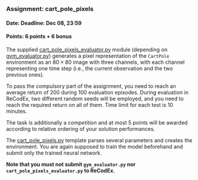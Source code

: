 ### Assignment: cart_pole_pixels
#### Date: Deadline: Dec 08, 23:59
#### Points: 6 points + 6 bonus

The supplied [cart_pole_pixels_evaluator.py](https://github.com/ufal/npfl122/tree/master/labs/07/cart_pole_pixels_evaluator.py)
module (depending on [gym_evaluator.py](https://github.com/ufal/npfl122/tree/master/labs/02/gym_evaluator.py))
generates a pixel representation of the `CartPole` environment
as an $80×80$ image with three channels, with each channel representing one time step
(i.e., the current observation and the two previous ones).

To pass the compulsory part of the assignment, you need to reach an average
return of 200 during 100 evaluation episodes. During evaluation in ReCodEx, two
different random seeds will be employed, and you need to reach the required
return on all of them. Time limit for each test is 10 minutes.

The task is additionally a _competition_ and at most 5 points will be awarded
according to relative ordering of your solution performances.

The [cart_pole_pixels.py](https://github.com/ufal/npfl122/tree/master/labs/07/cart_pole_pixels.py)
template parses several parameters and creates the environment.
You are again supposed to train the model beforehand and submit
only the trained neural network.

**Note that you must not submit `gym_evaluator.py` nor `cart_pole_pixels_evaluator.py` to ReCodEx.**
